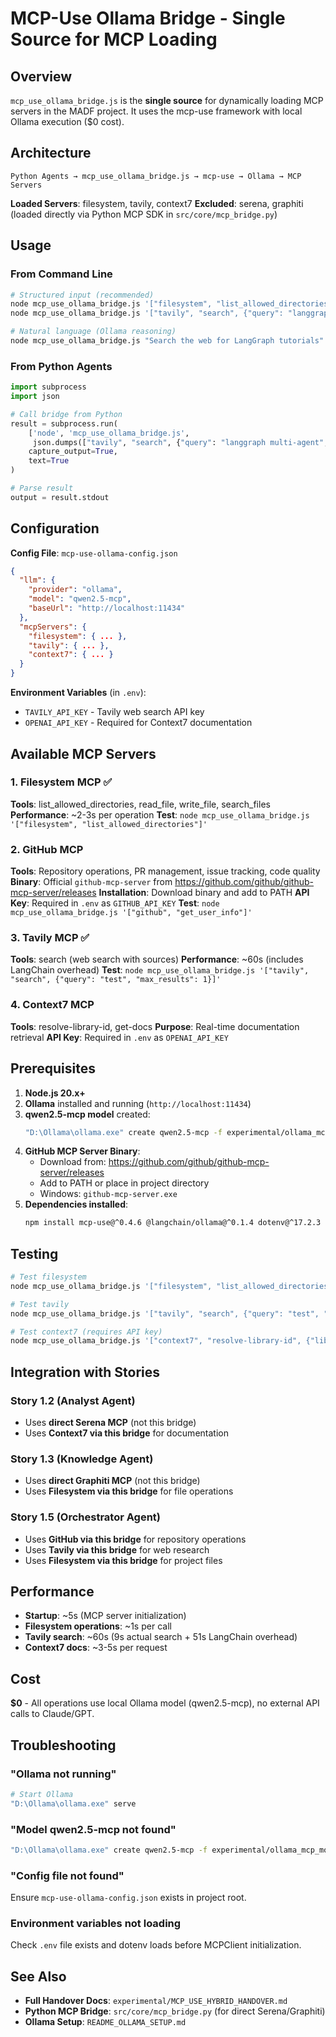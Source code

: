 # MCP-Use Ollama Bridge - Single Source for MCP Loading

## Overview

`mcp_use_ollama_bridge.js` is the **single source** for dynamically loading MCP servers in the MADF project. It uses the mcp-use framework with local Ollama execution ($0 cost).

## Architecture

```
Python Agents → mcp_use_ollama_bridge.js → mcp-use → Ollama → MCP Servers
```

**Loaded Servers**: filesystem, tavily, context7
**Excluded**: serena, graphiti (loaded directly via Python MCP SDK in `src/core/mcp_bridge.py`)

## Usage

### From Command Line

```bash
# Structured input (recommended)
node mcp_use_ollama_bridge.js '["filesystem", "list_allowed_directories"]'
node mcp_use_ollama_bridge.js '["tavily", "search", {"query": "langgraph docs", "max_results": 3}]'

# Natural language (Ollama reasoning)
node mcp_use_ollama_bridge.js "Search the web for LangGraph tutorials"
```

### From Python Agents

```python
import subprocess
import json

# Call bridge from Python
result = subprocess.run(
    ['node', 'mcp_use_ollama_bridge.js',
     json.dumps(["tavily", "search", {"query": "langgraph multi-agent", "max_results": 3}])],
    capture_output=True,
    text=True
)

# Parse result
output = result.stdout
```

## Configuration

**Config File**: `mcp-use-ollama-config.json`

```json
{
  "llm": {
    "provider": "ollama",
    "model": "qwen2.5-mcp",
    "baseUrl": "http://localhost:11434"
  },
  "mcpServers": {
    "filesystem": { ... },
    "tavily": { ... },
    "context7": { ... }
  }
}
```

**Environment Variables** (in `.env`):
- `TAVILY_API_KEY` - Tavily web search API key
- `OPENAI_API_KEY` - Required for Context7 documentation

## Available MCP Servers

### 1. Filesystem MCP ✅
**Tools**: list_allowed_directories, read_file, write_file, search_files
**Performance**: ~2-3s per operation
**Test**: `node mcp_use_ollama_bridge.js '["filesystem", "list_allowed_directories"]'`

### 2. GitHub MCP
**Tools**: Repository operations, PR management, issue tracking, code quality
**Binary**: Official `github-mcp-server` from https://github.com/github/github-mcp-server/releases
**Installation**: Download binary and add to PATH
**API Key**: Required in `.env` as `GITHUB_API_KEY`
**Test**: `node mcp_use_ollama_bridge.js '["github", "get_user_info"]'`

### 3. Tavily MCP ✅
**Tools**: search (web search with sources)
**Performance**: ~60s (includes LangChain overhead)
**Test**: `node mcp_use_ollama_bridge.js '["tavily", "search", {"query": "test", "max_results": 1}]'`

### 4. Context7 MCP
**Tools**: resolve-library-id, get-docs
**Purpose**: Real-time documentation retrieval
**API Key**: Required in `.env` as `OPENAI_API_KEY`

## Prerequisites

1. **Node.js 20.x+**
2. **Ollama** installed and running (`http://localhost:11434`)
3. **qwen2.5-mcp model** created:
   ```bash
   "D:\Ollama\ollama.exe" create qwen2.5-mcp -f experimental/ollama_mcp_modelfile
   ```
4. **GitHub MCP Server Binary**:
   - Download from: https://github.com/github/github-mcp-server/releases
   - Add to PATH or place in project directory
   - Windows: `github-mcp-server.exe`
5. **Dependencies installed**:
   ```bash
   npm install mcp-use@^0.4.6 @langchain/ollama@^0.1.4 dotenv@^17.2.3
   ```

## Testing

```bash
# Test filesystem
node mcp_use_ollama_bridge.js '["filesystem", "list_allowed_directories"]'

# Test tavily
node mcp_use_ollama_bridge.js '["tavily", "search", {"query": "test", "max_results": 1}]'

# Test context7 (requires API key)
node mcp_use_ollama_bridge.js '["context7", "resolve-library-id", {"libraryName": "react"}]'
```

## Integration with Stories

### Story 1.2 (Analyst Agent)
- Uses **direct Serena MCP** (not this bridge)
- Uses **Context7 via this bridge** for documentation

### Story 1.3 (Knowledge Agent)
- Uses **direct Graphiti MCP** (not this bridge)
- Uses **Filesystem via this bridge** for file operations

### Story 1.5 (Orchestrator Agent)
- Uses **GitHub via this bridge** for repository operations
- Uses **Tavily via this bridge** for web research
- Uses **Filesystem via this bridge** for project files

## Performance

- **Startup**: ~5s (MCP server initialization)
- **Filesystem operations**: ~1s per call
- **Tavily search**: ~60s (9s actual search + 51s LangChain overhead)
- **Context7 docs**: ~3-5s per request

## Cost

**$0** - All operations use local Ollama model (qwen2.5-mcp), no external API calls to Claude/GPT.

## Troubleshooting

### "Ollama not running"
```bash
# Start Ollama
"D:\Ollama\ollama.exe" serve
```

### "Model qwen2.5-mcp not found"
```bash
"D:\Ollama\ollama.exe" create qwen2.5-mcp -f experimental/ollama_mcp_modelfile
```

### "Config file not found"
Ensure `mcp-use-ollama-config.json` exists in project root.

### Environment variables not loading
Check `.env` file exists and dotenv loads before MCPClient initialization.

## See Also

- **Full Handover Docs**: `experimental/MCP_USE_HYBRID_HANDOVER.md`
- **Python MCP Bridge**: `src/core/mcp_bridge.py` (for direct Serena/Graphiti)
- **Ollama Setup**: `README_OLLAMA_SETUP.md`